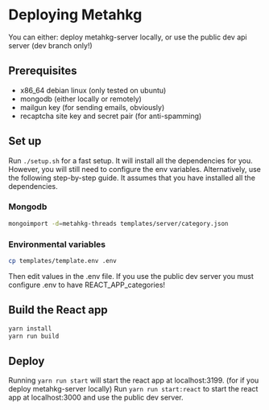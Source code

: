 # Deploying Metahkg

You can either:
deploy metahkg-server locally, or
use the public dev api server (dev branch only!)

## Prerequisites

- x86_64 debian linux (only tested on ubuntu)
- mongodb (either locally or remotely)
- mailgun key (for sending emails, obviously)
- recaptcha site key and secret pair (for anti-spamming)

## Set up

Run `./setup.sh` for a fast setup. It will install all the dependencies for you.
However, you will still need to configure the env variables.
Alternatively, use the following step-by-step guide. It assumes that you have installed all the dependencies.

### Mongodb

```bash
mongoimport -d=metahkg-threads templates/server/category.json
```

### Environmental variables

```bash
cp templates/template.env .env
```

Then edit values in the .env file.
If you use the public dev server you must configure .env to have REACT_APP_categories!

## Build the React app

```bash
yarn install
yarn run build
```

## Deploy

Running `yarn run start` will start the react app at localhost:3199. (for if you deploy metahkg-server locally)
Run `yarn run start:react` to start the react app at localhost:3000 and use the public dev server.
